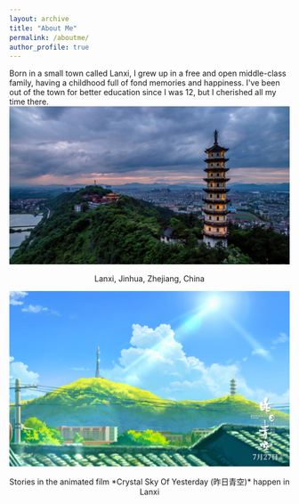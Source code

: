```yaml
---
layout: archive
title: "About Me"
permalink: /aboutme/
author_profile: true
---
```


Born in a small town called Lanxi, I grew up in a free and open middle-class family, having a childhood full of fond memories and happiness. I've been out of the town for better education since I was 12, but I cherished all my time there.
![Lanxi](/images/Lanxi.jpg)
<p align="center"> 
  Lanxi, Jinhua, Zhejiang, China
  </p>

![Movie](/images/Movie.jpg)
<p align="center"> 
  Stories in the animated film *Crystal Sky Of Yesterday (昨日青空)* happen in Lanxi
  </p>

